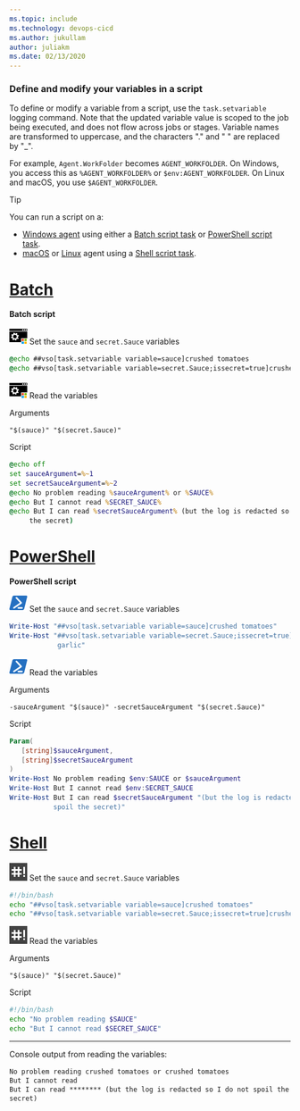 ```yaml
---
ms.topic: include
ms.technology: devops-cicd
ms.author: jukullam
author: juliakm
ms.date: 02/13/2020
---
```


<h3 id="set-in-script">Define and modify your variables in a script</h3>

To define or modify a variable from a script, use the `task.setvariable` logging command.
Note that the updated variable value is scoped to the job being executed, and does not flow across jobs or stages.
Variable names are transformed to uppercase, and the characters "." and " " are replaced by "_".

For example, `Agent.WorkFolder` becomes `AGENT_WORKFOLDER`.
On Windows, you access this as `%AGENT_WORKFOLDER%` or `$env:AGENT_WORKFOLDER`.
On Linux and macOS, you use `$AGENT_WORKFOLDER`.

> [!TIP]
> 
> You can run a script on a:
> 
> * [Windows agent](../agents/v2-windows.md) using either a [Batch script task](../tasks/utility/batch-script.md) or [PowerShell script task](../tasks/utility/powershell.md).
> * [macOS](../agents/v2-osx.md) or [Linux](../agents/v2-linux.md) agent using a [Shell script task](../tasks/utility/shell-script.md).



# [Batch](#tab/batch)

**Batch script**

![icon](../tasks/utility/media/batch-script.png) Set the `sauce` and `secret.Sauce` variables

```bat
@echo ##vso[task.setvariable variable=sauce]crushed tomatoes
@echo ##vso[task.setvariable variable=secret.Sauce;issecret=true]crushed tomatoes with garlic
```

![icon](../tasks/utility/media/batch-script.png) Read the variables

Arguments

```arguments
"$(sauce)" "$(secret.Sauce)"
```

Script

 ```bat
@echo off
set sauceArgument=%~1
set secretSauceArgument=%~2
@echo No problem reading %sauceArgument% or %SAUCE%
@echo But I cannot read %SECRET_SAUCE%
@echo But I can read %secretSauceArgument% (but the log is redacted so I do not spoil
      the secret)
```

# [PowerShell](#tab/powershell)

**PowerShell script**

![icon](../tasks/utility/media/powershell.png) Set the `sauce` and `secret.Sauce` variables

```powershell
Write-Host "##vso[task.setvariable variable=sauce]crushed tomatoes"
Write-Host "##vso[task.setvariable variable=secret.Sauce;issecret=true]crushed tomatoes with
            garlic"
```

![icon](../tasks/utility/media/powershell.png) Read the variables

Arguments

```arguments
-sauceArgument "$(sauce)" -secretSauceArgument "$(secret.Sauce)"
```

Script

```powershell
Param(
   [string]$sauceArgument,
   [string]$secretSauceArgument
)
Write-Host No problem reading $env:SAUCE or $sauceArgument
Write-Host But I cannot read $env:SECRET_SAUCE
Write-Host But I can read $secretSauceArgument "(but the log is redacted so I do not
           spoil the secret)"
```

# [Shell](#tab/shell)

![icon](../tasks/utility/media/shell-script.png) Set the `sauce` and `secret.Sauce` variables

```bash
#!/bin/bash
echo "##vso[task.setvariable variable=sauce]crushed tomatoes"
echo "##vso[task.setvariable variable=secret.Sauce;issecret=true]crushed tomatoes with garlic"
```

![icon](../tasks/utility/media/shell-script.png) Read the variables

Arguments

```arguments
"$(sauce)" "$(secret.Sauce)"
```

Script

```bash
#!/bin/bash
echo "No problem reading $SAUCE"
echo "But I cannot read $SECRET_SAUCE"
```

---

Console output from reading the variables:

```output
No problem reading crushed tomatoes or crushed tomatoes
But I cannot read 
But I can read ******** (but the log is redacted so I do not spoil the secret)
```
